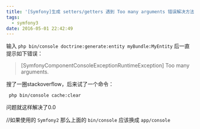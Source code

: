 ```yaml
---
title: '[Symfony]生成 setters/getters 遇到 Too many arguments 错误解决方法'
tags:
  - symfony3
date: 2016-05-01 22:42:49
---
```


输入 `php bin/console doctrine:generate:entity myBundle:MyEntity` 后一直提示如下错误：

> [SymfonyComponentConsoleExceptionRuntimeException]   Too many
> arguments.

搜了一圈stackoverflow，后来试了一个命令：

     php bin/console cache:clear

问题就这样解决了0.0

//如果使用的 `Symfony2` 那么上面的 `bin/console` 应该换成  `app/console`
